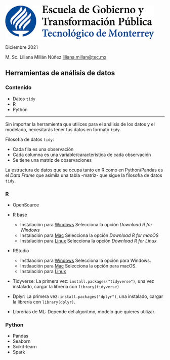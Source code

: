 ![](./images/egytp_logo.png)

Diciembre 2021

M. Sc. Liliana Millán Núñez liliana.millan@tec.mx

## Herramientas de análisis de datos

### Contenido

+ Datos `tidy`
+ R
+ Python

***

Sin importar la herramienta que utilices para el análisis de los datos y el modelado, necesitarás tener tus datos en formato `tidy`.

Filosofía de datos `tidy`:

* Cada fila es una observación
* Cada columna es una variable/característica de cada observación
* Se tiene una matriz de observaciones

La estructura de datos que se ocupa tanto en R como en Python/Pandas es el *Data Frame* que asimila una tabla -matriz- que sigue la filosofía de datos `tidy`.

### R

+ OpenSource
+ R base
  + Instalación para [Windows](https://cran.itam.mx/) Selecciona la opción *Download R for Windows*
  + Instalación para [Mac](https://cran.itam.mx/) Selecciona la opción *Download R for macOS*
  + Instalación para [Linux](https://cran.itam.mx/) Selecciona la opción *Download R for Linux*
+ RStudio
  + Instlaación para [Windows](https://www.rstudio.com/products/rstudio/download/#download) Selecciona la opción para Windows.
  + Instlaación para [Mac](https://www.rstudio.com/products/rstudio/download/#download) Selecciona la opción para macOS.
  + Instalación para [Linux](https://www.rstudio.com/products/rstudio/download/#download)

+ Tidyverse: La primera vez: `install.packages("tidyverse")`, una vez instalado, cargar la librería con `library(tidyverse)`
+ Dplyr: La primera vez: `install.packages("dplyr")`, una instalado, cargar la librería con `library(dplyr)`.
+ Librerias de ML: Depende del algoritmo, modelo que quieres utilizar.



### Python

+ Pandas
+ Seaborn
+ Scikit-learn
+ Spark
